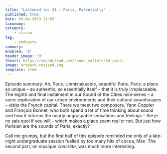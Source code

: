 ```yaml
---
title: "Listened to: 24 – Paris, Potentially"
published: true
date: 08-04-2019 21:03
taxonomy:
category:
	- stream
tag:
	- podcasts
summary:
enabled: '0'
header_image: '0'
theurl: https://soundcloud.com/sound_matters/24-paris
image: artwork-resized.png
template: item
---
```

 
Episode summary: Ah, Paris. Unmistakeable, beautiful Paris. Paris: a place so unique – so authentic, so essentially itself – that it is truly irreplaceable. The eighth and final instalment in our Sound of the Cities mini-series – a sonic exploration of our urban environments and their cultural soundscapes – visits the French capital. There we meet two composers, Yann Coppier and François Bonnet, who both spend a lot of time thinking about sound and how it informs the nearly ungraspable sensations and feelings – the je ne sais quoi if you will – which makes a place seem real or not. But just how Parisian are the sounds of Paris, exactly?

Call me grumpy, but the first half of this episode reminded me only of a late-night undergraduate session fuelled by too many hits of cocoa, Man. The second part, on _musique concrète_, was much more interesting.

